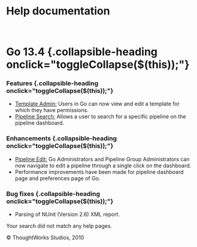 Help documentation
==================

 

Go 13.4 {.collapsible-heading onclick="toggleCollapse($(this));"}
=======

### Features {.collapsible-heading onclick="toggleCollapse($(this));"}

-   [Template Admin:](pipeline_templates.html#edit_template) Users in Go
    can now view and edit a template for which they have permissions.
-   [Pipeline Search:](Pipelines_Dashboard_page.html) Allows a user to
    search for a specific pipeline on the pipeline dashboard.

### Enhancements {.collapsible-heading onclick="toggleCollapse($(this));"}

-   [Pipeline Edit:](Pipelines_Dashboard_page.html) Go Administrators
    and Pipeline Group Administrators can now navigate to edit a
    pipeline through a single click on the dashboard.
-   Performance improvements have been made for pipeline dashboard page
    and preferences page of Go.

### Bug fixes {.collapsible-heading onclick="toggleCollapse($(this));"}

-   Parsing of NUnit (Version 2.6) XML report.

Your search did not match any help pages.



© ThoughtWorks Studios, 2010

